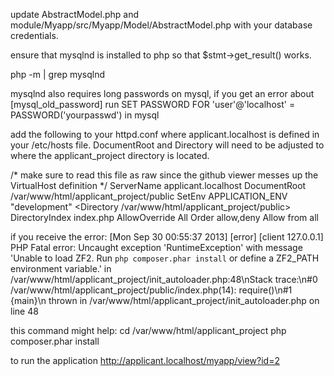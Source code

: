 update AbstractModel.php and module/Myapp/src/Myapp/Model/AbstractModel.php
with your database credentials.

ensure that mysqlnd is installed to php so that $stmt->get_result() works.

php -m | grep mysqlnd 

mysqlnd also requires long passwords on mysql, if you get an error about [mysql_old_password]
run SET PASSWORD FOR 'user'@'localhost' = PASSWORD('yourpasswd') in mysql

add the following to your httpd.conf where applicant.localhost is defined in 
your /etc/hosts file.  DocumentRoot and Directory will need to be adjusted 
to where the applicant_project directory is located.

/* make sure to read this file as raw since the github viewer messes up the VirtualHost definition */
<VirtualHost applicant.localhost:80>
    ServerName applicant.localhost
    DocumentRoot /var/www/html/applicant_project/public
    SetEnv APPLICATION_ENV "development"
    <Directory /var/www/html/applicant_project/public>
        DirectoryIndex index.php
        AllowOverride All
        Order allow,deny
        Allow from all
    </Directory>
</VirtualHost>


if you receive the error:
[Mon Sep 30 00:55:37 2013] [error] [client 127.0.0.1] PHP Fatal error:  Uncaught exception 'RuntimeException' with message 'Unable to load ZF2. Run `php composer.phar install` or define a ZF2_PATH environment variable.' in /var/www/html/applicant_project/init_autoloader.php:48\nStack trace:\n#0 /var/www/html/applicant_project/public/index.php(14): require()\n#1 {main}\n  thrown in /var/www/html/applicant_project/init_autoloader.php on line 48

this command might help:
cd /var/www/html/applicant_project
php composer.phar install


to run the application 
http://applicant.localhost/myapp/view?id=2


